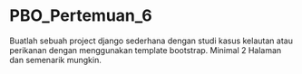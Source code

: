 # PBO_Pertemuan_6
Buatlah sebuah project django sederhana dengan studi kasus kelautan atau perikanan dengan menggunakan template bootstrap. Minimal 2 Halaman dan semenarik mungkin.
